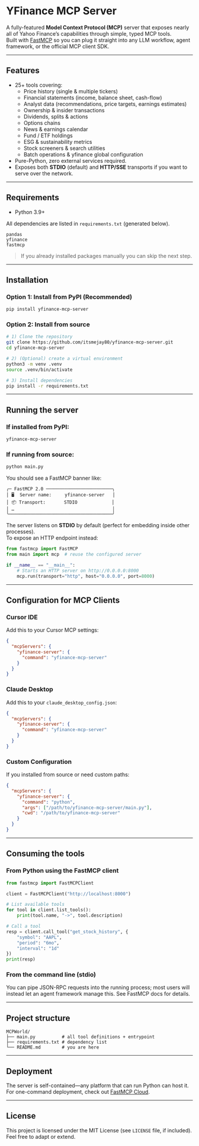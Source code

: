# YFinance MCP Server

A fully-featured **Model Context Protocol (MCP)** server that exposes nearly all of Yahoo Finance’s capabilities through simple, typed MCP tools.  
Built with [FastMCP](https://gofastmcp.com) so you can plug it straight into any LLM workflow, agent framework, or the official MCP client SDK.

---

## Features

* 25+ tools covering:
  * Price history (single & multiple tickers)
  * Financial statements (income, balance sheet, cash-flow)
  * Analyst data (recommendations, price targets, earnings estimates)
  * Ownership & insider transactions
  * Dividends, splits & actions
  * Options chains
  * News & earnings calendar
  * Fund / ETF holdings
  * ESG & sustainability metrics
  * Stock screeners & search utilities
  * Batch operations & yfinance global configuration
* Pure-Python, zero external services required.
* Exposes both **STDIO** (default) and **HTTP/SSE** transports if you want to serve over the network.

---

## Requirements

* Python 3.9+

All dependencies are listed in `requirements.txt` (generated below).

```
pandas
yfinance
fastmcp
```

> If you already installed packages manually you can skip the next step.

---

## Installation

### Option 1: Install from PyPI (Recommended)

```bash
pip install yfinance-mcp-server
```

### Option 2: Install from source

```bash
# 1) Clone the repository
git clone https://github.com/itsmejay80/yfinance-mcp-server.git
cd yfinance-mcp-server

# 2) (Optional) create a virtual environment
python3 -m venv .venv
source .venv/bin/activate

# 3) Install dependencies
pip install -r requirements.txt
```

---

## Running the server

### If installed from PyPI:
```bash
yfinance-mcp-server
```

### If running from source:
```bash
python main.py
```

You should see a FastMCP banner like:

```
╭─ FastMCP 2.0 ─────────────────────────╮
│ 🖥️  Server name:     yfinance-server   │
│ 📦 Transport:       STDIO             │
│ …                                     │
╰───────────────────────────────────────╯
```

The server listens on **STDIO** by default (perfect for embedding inside other processes).  
To expose an HTTP endpoint instead:

```python
from fastmcp import FastMCP
from main import mcp  # reuse the configured server

if __name__ == "__main__":
    # Starts an HTTP server on http://0.0.0.0:8000
    mcp.run(transport="http", host="0.0.0.0", port=8000)
```

---

## Configuration for MCP Clients

### Cursor IDE

Add this to your Cursor MCP settings:

```json
{
  "mcpServers": {
    "yfinance-server": {
      "command": "yfinance-mcp-server"
    }
  }
}
```

### Claude Desktop

Add this to your `claude_desktop_config.json`:

```json
{
  "mcpServers": {
    "yfinance-server": {
      "command": "yfinance-mcp-server"
    }
  }
}
```

### Custom Configuration

If you installed from source or need custom paths:

```json
{
  "mcpServers": {
    "yfinance-server": {
      "command": "python",
      "args": ["/path/to/yfinance-mcp-server/main.py"],
      "cwd": "/path/to/yfinance-mcp-server"
    }
  }
}
```

---

## Consuming the tools

### From Python using the FastMCP client

```python
from fastmcp import FastMCPClient

client = FastMCPClient("http://localhost:8000")

# List available tools
for tool in client.list_tools():
    print(tool.name, "->", tool.description)

# Call a tool
resp = client.call_tool("get_stock_history", {
    "symbol": "AAPL",
    "period": "6mo",
    "interval": "1d"
})
print(resp)
```

### From the command line (stdio)

You can pipe JSON-RPC requests into the running process; most users will instead let an agent framework manage this. See FastMCP docs for details.

---

## Project structure

```text
MCPWorld/
├── main.py          # all tool definitions + entrypoint
├── requirements.txt # dependency list
└── README.md        # you are here
```

---

## Deployment

The server is self-contained—any platform that can run Python can host it.  
For one-command deployment, check out [FastMCP Cloud](https://fastmcp.cloud).

---

## License

This project is licensed under the MIT License (see `LICENSE` file, if included). Feel free to adapt or extend.
